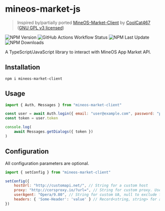 # mineos-market-js
> Inspired by/partially ported [MineOS-Market-Client](https://github.com/CoolCat467/MineOS-Market-Client) by [CoolCat467](https://github.com/CoolCat467) ([GNU GPL v3 licensed](https://github.com/CoolCat467/MineOS-Market-Client/blob/main/LICENSE))

![NPM Version](https://img.shields.io/npm/v/mineos-market-client?style=flat)
![GitHub Actions Workflow Status](https://img.shields.io/github/actions/workflow/status/dnrovs/mineos-market-js/ci-cd.yml?style=flat)
![NPM Last Update](https://img.shields.io/npm/last-update/mineos-market-client?style=flat)
![NPM Downloads](https://img.shields.io/npm/d18m/mineos-market-client?style=flat)

A TypeScript/JavaScript library to interact with MineOS App Market API.

## Installation
```
npm i mineos-market-client
```
## Usage
```javascript
import { Auth, Messages } from "mineos-market-client"

const user = await Auth.login({ email: "user@example.com", password: "prettypassword" })
const token = user.token

console.log(
    await Messages.getDialogs({ token })
)
```
## Configuration
All configuration parameters are optional.
```javascript
import { setConfig } from "mineos-market-client"

setConfig({
    hostUrl: "http://customapi.net/", // String for a custom host
    proxy: "http://corsproxy.io/?url=", // String for custom proxy. Useful for CORS bypassing
    userAgent: "Opera/9.80", // String for custom UA, null to exclude from headers
    headers: { 'Some-Header': 'value' } // Record<string, string> for additional headers
})
```